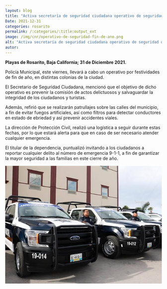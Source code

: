 ```yaml
---
layout: blog
title: "Activa secretaría de seguridad ciudadana operativo de seguridad de fin de año"
Date: 2021-12-31
categories: rosarito
permalink: /:categories/:title:output_ext
image: /img/cnr/operativo-de-seguridad-fin-de-ano.png
alt: "Activa secretaría de seguridad ciudadana operativo de seguridad de fin de año"
autor:
---
```


**Playas de Rosarito, Baja California; 31 de Diciembre 2021.** 

Policía Municipal, este viernes, llevará a cabo un operativo por festividades de fin de año, en distintas colonias de la ciudad.

El Secretario de Seguridad Ciudadana, mencionó que el objetivo  de dicho operativo es  prevenir la comisión de actos delictuosos y salvaguardar la integridad de los ciudadanos   y turistas.

Además, refirió que se realizarán patrullajes sobre las calles del municipio,  a fin de evitar fuegos artificiales, así como filtros para detectar conductores en estado de ebriedad y así prevenir accidentes viales. 

La dirección de Protección Civil, realizó una logística  a seguir durante estas fechas, por lo que estará alerta para que en caso de ser necesario atender cualquier emergencia.

El titular de la dependencia, puntualizó invitando a los ciudadanos a reportar cualquier delito al número de emergencia 9-1-1,  a fin de garantizar la mayor seguridad a las familias en este cierre de año.

<div id="carouselExampleSlidesOnly" class="carousel slide" data-ride="carousel">
  <div class="carousel-inner">
    <div class="carousel-item active">
       <img class="d-block w-100" src="/img/cnr/operativo-de-seguridad-fin-de-ano.png" loading="lazy"  alt="Activa secretaría de seguridad ciudadana operativo de seguridad de fin de año">
    </div>
  </div>
</div>